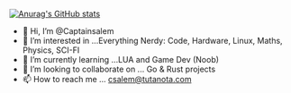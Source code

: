 [![Anurag's GitHub stats](https://github-readme-stats.vercel.app/api?username=anuraghazra)](https://github.com/anuraghazra/github-readme-stats)
- 👋 Hi, I’m @Captainsalem
- 👀 I’m interested in ...Everything Nerdy: Code, Hardware, Linux, Maths, Physics, SCI-FI
- 🌱 I’m currently learning ...LUA and Game Dev (Noob)
- 💞️ I’m looking to collaborate on ... Go & Rust projects
- 📫 How to reach me ... csalem@tutanota.com

<!---
Captainsalem/Captainsalem is a ✨ special ✨ repository because its `README.md` (this file) appears on your GitHub profile.
You can click the Preview link to take a look at your changes.
--->

